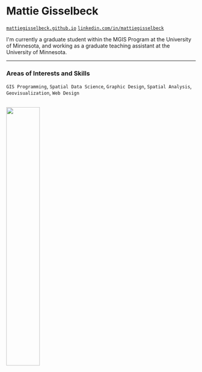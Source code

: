 # Mattie Gisselbeck

[`mattiegisselbeck.github.io`](https://mattiegisselbeck.github.io/)
[`linkedin.com/in/mattiegisselbeck`](https://www.linkedin.com/in/mattiegisselbeck/)


I'm currently a graduate student within the MGIS Program at the University of Minnesota, and working as a graduate teaching assistant at the University of Minnesota.

______________________________________________

### Areas of Interests and Skills

`GIS Programming`, `Spatial Data Science`, `Graphic Design`, `Spatial Analysis`, `Geovisualization`, `Web Design`


##
<a href="https://github.com/mattiegisselbeck/github-readme-stats"><img align="left" width="42%" src="https://github-readme-stats.vercel.app/api/top-langs/?username=mattiegisselbeck&layout=compact&theme=github_dark" /></a>
